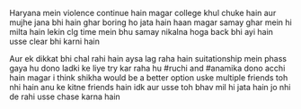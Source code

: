 Haryana mein violence continue hain magar college khul chuke hain aur mujhe jana bhi hain ghar boring ho jata hain haan magar samay ghar mein hi milta hain lekin clg time mein bhu samay nikalna hoga back bhi ayi hain usse clear bhi karni hain

Aur ek dikkat bhi chal rahi hain aysa lag raha hain suitationship mein phass gaya hu dono ladki ke liye try kar raha hu #ruchi  and #anamika  dono acchi hain magar i think shikha would be a better option uske multiple friends toh nhi hain anu ke kitne friends hain idk aur usse toh bhav mil hi jata hain jo nhi de rahi usse chase karna hain